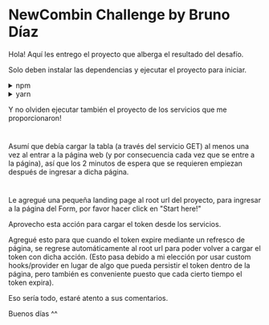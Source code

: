 # NewCombin Challenge by Bruno Díaz

Hola! Aquí les entrego el proyecto que alberga el resultado del desafío.

Solo deben instalar las dependencias y ejecutar el proyecto para iniciar.

<details>
<summary>npm</summary>

```sh
$ npm install

$ npm start
```

</details>

<details>
<summary>yarn</summary>

```sh
$ yarn install

$ yarn start
```

</details>

Y no olviden ejecutar también el proyecto de los servicios que me proporcionaron!

#

Asumí que debía cargar la tabla (a través del servicio GET) al menos una vez al entrar a la página web (y por consecuencia cada vez que se entre a la página), así que los 2 minutos de espera que se requieren empiezan después de ingresar a dicha página.

#

Le agregué una pequeña landing page al root url del proyecto, para ingresar a la página del Form, por favor hacer click en "Start here!"

Aprovecho esta acción para cargar el token desde los servicios.

Agregué esto para que cuando el token expire mediante un refresco de página, se regrese automáticamente al root url para poder volver a cargar el token con dicha acción.
(Esto pasa debido a mi elección por usar custom hooks/provider en lugar de algo que pueda persistir el token dentro de la página, pero también es conveniente puesto que cada cierto tiempo el token expira).

Eso sería todo, estaré atento a sus comentarios.

Buenos días ^^
